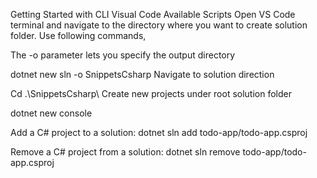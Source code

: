 Getting Started with CLI Visual Code
Available Scripts
Open VS Code terminal and navigate to the directory where you want to create solution folder. Use following commands,

The -o parameter lets you specify the output directory

dotnet new sln -o SnippetsCsharp
Navigate to solution direction

Cd .\SnippetsCsharp\ 
Create new projects under root solution folder

dotnet new console

Add a C# project to a solution:
dotnet sln add todo-app/todo-app.csproj


Remove a C# project from a solution:
dotnet sln remove todo-app/todo-app.csproj